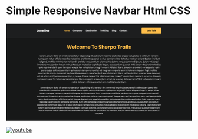 # Simple Responsive Navbar Html CSS


![Logo](https://raw.githubusercontent.com/codzsword/css-navbar/main/Simple%20Navbar%20HTML%20CSS.png)


[![youtube](https://img.shields.io/badge/YouTube-red?style=for-the-badge&logo=youtube&logoColor=white)](https://www.youtube.com/@codzsword)
